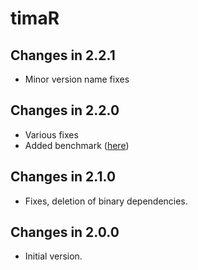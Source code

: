 # timaR

## Changes in 2.2.1
- Minor version name fixes

## Changes in 2.2.0
- Various fixes
- Added benchmark ([here](https://taxonomicallyinformedannotation.github.io/tima-r/articles/4-actual-performance.html))

## Changes in 2.1.0

- Fixes, deletion of binary dependencies.

## Changes in 2.0.0

- Initial version.
